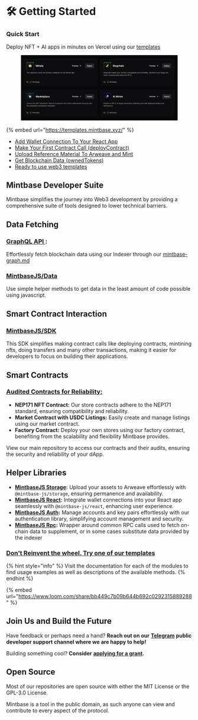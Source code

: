 # 🛠️ Getting Started

### Quick Start

Deploy NFT + AI apps in minutes on Vercel using our  [templates](https://templates.mintbase.xyz/)

<figure><img src="../../.gitbook/assets/Screenshot 2024-03-05 at 09.27.08.png" alt=""><figcaption></figcaption></figure>

{% embed url="https://templates.mintbase.xyz/" %}

* [Add Wallet Connection To Your React App](add-wallet-connection-to-your-react-app.md)
* [Make Your First Contract Call (deployContract)](make-your-first-contract-call-deploycontract.md)
* [Upload Reference Material To Arweave and Mint](upload-reference-material-to-arweave-and-mint.md)
* [Get Blockchain Data (ownedTokens)](get-blockchain-data-ownedtokens.md)
* [Ready to use web3 templates](mintbase-templates.md)

## Mintbase Developer Suite

Mintbase simplifies the journey into Web3 development by providing a comprehensive suite of tools designed to lower technical barriers.&#x20;

## **Data Fetching**

### [**GraphQL API** ](../read-data/mintbase-graph.md)**:**

Effortlessly fetch blockchain data using our Indexer through our [mintbase-graph.md](../read-data/mintbase-graph.md "mention")

### [MintbaseJS/Data](../../mintbase-sdk-ref/packages/data/)

Use simple helper methods to get data in the least amount of code possible using javascript.

## Smart Contract Interaction

### [**MintbaseJS/SDK**](../../mintbase-sdk-ref/packages/sdk/)

This SDK simplifies making contract calls like deploying contracts, mintining nfts, doing transfers and many other transactions, making it easier for developers to focus on building their applications.

## **Smart Contracts**

### [**Audited Contracts for Reliability:**](../smart-contracts/)

* **NEP171 NFT Contract:** Our store contracts adhere to the NEP171 standard, ensuring compatibility and reliability.
* **Market Contract with USDC Listings:** Easily create and manage listings using our market contract.
* **Factory Contract:** Deploy your own stores using our factory contract, benefiting from the scalability and flexibility Mintbase provides.

View our main repository to access our contracts and their audits, ensuring the security and reliability of your dApp.

## **Helper Libraries**

* [**MintbaseJS Storage**](../../mintbase-sdk-ref/packages/storage/)**:** Upload your assets to Arweave effortlessly with `@mintbase-js/storage`, ensuring permanence and availability.
* [**MintbaseJS React**](../../mintbase-sdk-ref/packages/react/)**:** Integrate wallet connections into your React app seamlessly with `@mintbase-js/react`, enhancing user experience.
* [**MintbaseJS Auth**](../../mintbase-sdk-ref/packages/auth/)**:** Manage accounts and key pairs effortlessly with our authentication library, simplifying account management and security.
* [**MintbaseJS Rpc**](../../mintbase-sdk-ref/packages/rpc/)**:** Wrapper around common RPC calls used to fetch on-chain data to supplement, or in some cases substitute data provided by the indexer&#x20;

### [Don't Reinvent the wheel. Try one of our templates](mintbase-templates.md)



{% hint style="info" %}
Visit the documentation for each of the modules to find usage examples as well as descriptions of the available methods.
{% endhint %}



{% embed url="https://www.loom.com/share/bb449c7b09b644b692c0292315889288" %}

## Join Us and Build the Future

Have feedback or perhaps need a hand? **Reach out on our** [**Telegram**](https://t.me/mintdev) **public developer support channel where we are happy to help!**

Building something cool? **Consider** [**applying for a grant**](https://github.com/Mintbase/Grants-Program)**.**

## Open Source

Most of our repositories are open source with either the MIT License or the GPL-3.0 License.

Mintbase is a tool in the public domain, as such anyone can view and contribute to every aspect of the protocol.
